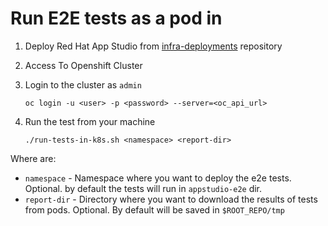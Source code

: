# Run E2E tests as a pod in

1. Deploy Red Hat App Studio from [infra-deployments](https://github.com/redhat-appstudio/infra-deployments) repository

2. Access To Openshift Cluster

3. Login to the cluster as `admin`

   ```
   oc login -u <user> -p <password> --server=<oc_api_url>
   ```

4. Run the test from your machine

   ```
   ./run-tests-in-k8s.sh <namespace> <report-dir>
   ```

Where are:

- `namespace` - Namespace where you want to deploy the e2e tests. Optional. by default the tests will run in `appstudio-e2e` dir.
- `report-dir` - Directory where you want to download the results of tests from pods. Optional. By default will be saved in `$ROOT_REPO/tmp`
